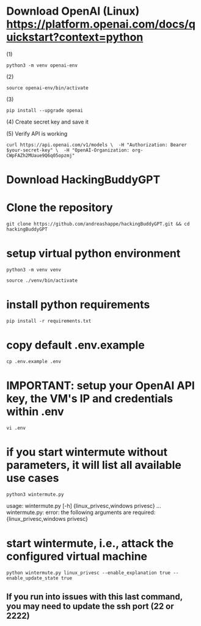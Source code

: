 # Download OpenAI (Linux) https://platform.openai.com/docs/quickstart?context=python

(1)

	python3 -m venv openai-env
	
(2)

	source openai-env/bin/activate

(3) 

	pip install --upgrade openai
	
(4) Create secret key and save it

(5) Verify API is working

	curl https://api.openai.com/v1/models \  -H "Authorization: Bearer $your-secret-key" \  -H "OpenAI-Organization: org-CWpFAZh2MUaue9Q6q05opzmj"
	
	
# Download HackingBuddyGPT

# Clone the repository

	git clone https://github.com/andreashappe/hackingBuddyGPT.git && cd hackingBuddyGPT

# setup virtual python environment

	python3 -m venv venv
	
	source ./venv/bin/activate

# install python requirements

	pip install -r requirements.txt

# copy default .env.example

	cp .env.example .env

# IMPORTANT: setup your OpenAI API key, the VM's IP and credentials within .env

	vi .env

# if you start wintermute without parameters, it will list all available use cases

	python3 wintermute.py
	
usage: wintermute.py [-h] {linux_privesc,windows privesc} ...
wintermute.py: error: the following arguments are required: {linux_privesc,windows privesc}

# start wintermute, i.e., attack the configured virtual machine

	python wintermute.py linux_privesc --enable_explanation true --enable_update_state true

## If you run into issues with this last command, you may need to update the ssh port (22 or 2222)
